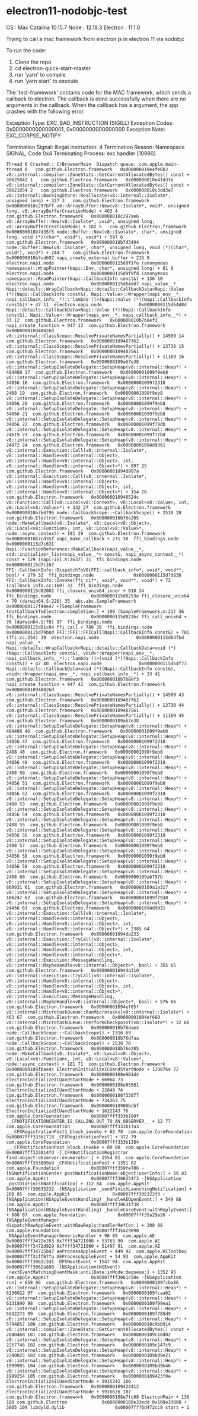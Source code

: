 # electron11-nodobjc-test

OS : Mac Catalina 10.15.7
Node : 12.18.3
Electron : 11.1.0

Trying to call a mac framework from electron js in electron 11 via nodobjc 

To run the code:

1. Clone the repo
2. cd electron-quick-start-master
2. run 'yarn' to compile
3. run 'yarn start' to execute

The 'test-framework' contains code for the MAC framework, which sends a callback to electron. 
The callback is done successfully when there are no arguments in the callback.
When the callback has a argument, the app crashes with the following error 


Exception Type:        EXC_BAD_INSTRUCTION (SIGILL)
Exception Codes:       0x0000000000000001, 0x0000000000000000
Exception Note:        EXC_CORPSE_NOTIFY

Termination Signal:    Illegal instruction: 4
Termination Reason:    Namespace SIGNAL, Code 0x4
Terminating Process:   exc handler [10980]

`Thread 0 Crashed:: CrBrowserMain  Dispatch queue: com.apple.main-thread
0   com.github.Electron.framework 	0x000000010e4fe6b2 v8::internal::compiler::ZoneStats::GetCurrentAllocatedBytes() const + 30625842
1   com.github.Electron.framework 	0x000000010e4fd3fe v8::internal::compiler::ZoneStats::GetCurrentAllocatedBytes() const + 30621054
2   com.github.Electron.framework 	0x000000010c3dd3e7 v8::internal::BackingStore::Reallocate(v8::internal::Isolate*, unsigned long) + 327
3   com.github.Electron.framework 	0x000000010c297bff v8::ArrayBuffer::New(v8::Isolate*, void*, unsigned long, v8::ArrayBufferCreationMode) + 463
4   com.github.Electron.framework 	0x000000010c297ae6 v8::ArrayBuffer::New(v8::Isolate*, void*, unsigned long, v8::ArrayBufferCreationMode) + 182
5   com.github.Electron.framework 	0x000000010b7d35f5 node::Buffer::New(v8::Isolate*, char*, unsigned long, void (*)(char*, void*), void*) + 597
6   com.github.Electron.framework 	0x000000010b7d3494 node::Buffer::New(v8::Isolate*, char*, unsigned long, void (*)(char*, void*), void*) + 244
7   com.github.Electron.framework 	0x000000010b7cd697 napi_create_external_buffer + 215
8   electron.napi.node            	0x0000000115d9f1fe (anonymous namespace)::WrapPointer(Napi::Env, char*, unsigned long) + 81
9   electron.napi.node            	0x0000000115d9f9fd (anonymous namespace)::ReadPointer(Napi::CallbackInfo const&) + 136
10  electron.napi.node            	0x0000000115d64dd7 napi_value__* Napi::details::WrapCallback<Napi::details::CallbackData<Napi::Value (*)(Napi::CallbackInfo const&), Napi::Value>::Wrapper(napi_env__*, napi_callback_info__*)::'lambda'()>(Napi::Value (*)(Napi::CallbackInfo const&)) + 47
11  electron.napi.node            	0x0000000115d64d8d Napi::details::CallbackData<Napi::Value (*)(Napi::CallbackInfo const&), Napi::Value>::Wrapper(napi_env__*, napi_callback_info__*) + 33
12  com.github.Electron.framework 	0x000000010b7b8ef3 napi_create_function + 947
13  com.github.Electron.framework 	0x000000010948826d v8::internal::ClassScope::ResolvePrivateNamesPartially() + 14509
14  com.github.Electron.framework 	0x0000000109487f62 v8::internal::ClassScope::ResolvePrivateNamesPartially() + 13730
15  com.github.Electron.framework 	0x0000000109487561 v8::internal::ClassScope::ResolvePrivateNamesPartially() + 11169
16  com.github.Electron.framework 	0x0000000109a67e38 v8::internal::SetupIsolateDelegate::SetupHeap(v8::internal::Heap*) + 484488
17  com.github.Electron.framework 	0x00000001099f9eb8 v8::internal::SetupIsolateDelegate::SetupHeap(v8::internal::Heap*) + 34056
18  com.github.Electron.framework 	0x00000001099f2318 v8::internal::SetupIsolateDelegate::SetupHeap(v8::internal::Heap*) + 2408
19  com.github.Electron.framework 	0x00000001099f9eb8 v8::internal::SetupIsolateDelegate::SetupHeap(v8::internal::Heap*) + 34056
20  com.github.Electron.framework 	0x00000001099f9eb8 v8::internal::SetupIsolateDelegate::SetupHeap(v8::internal::Heap*) + 34056
21  com.github.Electron.framework 	0x00000001099f9eb8 v8::internal::SetupIsolateDelegate::SetupHeap(v8::internal::Heap*) + 34056
22  com.github.Electron.framework 	0x00000001099f79db v8::internal::SetupIsolateDelegate::SetupHeap(v8::internal::Heap*) + 24619
23  com.github.Electron.framework 	0x00000001099f77b8 v8::internal::SetupIsolateDelegate::SetupHeap(v8::internal::Heap*) + 24072
24  com.github.Electron.framework 	0x00000001094d9361 v8::internal::Execution::Call(v8::internal::Isolate*, v8::internal::Handle<v8::internal::Object>, v8::internal::Handle<v8::internal::Object>, int, v8::internal::Handle<v8::internal::Object>*) + 897
25  com.github.Electron.framework 	0x00000001094d907a v8::internal::Execution::Call(v8::internal::Isolate*, v8::internal::Handle<v8::internal::Object>, v8::internal::Handle<v8::internal::Object>, int, v8::internal::Handle<v8::internal::Object>*) + 154
26  com.github.Electron.framework 	0x000000010946524c v8::Function::Call(v8::Local<v8::Context>, v8::Local<v8::Value>, int, v8::Local<v8::Value>*) + 332
27  com.github.Electron.framework 	0x000000010b76df96 node::CallbackScope::~CallbackScope() + 2518
28  com.github.Electron.framework 	0x000000010b76e205 node::MakeCallback(v8::Isolate*, v8::Local<v8::Object>, v8::Local<v8::Function>, int, v8::Local<v8::Value>*, node::async_context) + 181
29  com.github.Electron.framework 	0x000000010b7cd35f napi_make_callback + 271
30  ffi_bindings.node             	0x0000000115d7c631 Napi::FunctionReference::MakeCallback(napi_value__*, std::initializer_list<napi_value__*> const&, napi_async_context__*) const + 129 (napi-inl.h:2637)
31  ffi_bindings.node             	0x0000000115d7c167 FFI::CallbackInfo::DispatchToV8(FFI::callback_info*, void*, void**, bool) + 279
32  ffi_bindings.node             	0x0000000115d7d838 FFI::CallbackInfo::Invoke(ffi_cif*, void*, void**, void*) + 72 (callback_info.cc:160)
33  ffi_bindings.node             	0x0000000115d82002 ffi_closure_unix64_inner + 818
34  ffi_bindings.node             	0x0000000115d8253e ffi_closure_unix64 + 70 (darwin64.S:226)
35  abc.abc.SampleFramework       	0x0000000117f44e47 +[SampleFramework testCallbackToElectron:completion:] + 199 (SampleFramework.m:21)
36  ffi_bindings.node             	0x0000000115d823bc ffi_call_unix64 + 76 (darwin64.S:78)
37  ffi_bindings.node             	0x0000000115d81c04 ffi_call + 788
38  ffi_bindings.node             	0x0000000115d79b0d FFI::FFI::FFICall(Napi::CallbackInfo const&) + 781 (ffi.cc:254)
39  electron.napi.node            	0x0000000115d64fbd napi_value__* Napi::details::WrapCallback<Napi::details::CallbackData<void (*)(Napi::CallbackInfo const&), void>::Wrapper(napi_env__*, napi_callback_info__*)::'lambda'()>(void (*)(Napi::CallbackInfo const&)) + 47
40  electron.napi.node            	0x0000000115d64f73 Napi::details::CallbackData<void (*)(Napi::CallbackInfo const&), void>::Wrapper(napi_env__*, napi_callback_info__*) + 33
41  com.github.Electron.framework 	0x000000010b7b8ef3 napi_create_function + 947
42  com.github.Electron.framework 	0x000000010948826d v8::internal::ClassScope::ResolvePrivateNamesPartially() + 14509
43  com.github.Electron.framework 	0x0000000109487f62 v8::internal::ClassScope::ResolvePrivateNamesPartially() + 13730
44  com.github.Electron.framework 	0x0000000109487561 v8::internal::ClassScope::ResolvePrivateNamesPartially() + 11169
45  com.github.Electron.framework 	0x0000000109a67e38 v8::internal::SetupIsolateDelegate::SetupHeap(v8::internal::Heap*) + 484488
46  com.github.Electron.framework 	0x00000001099f9eb8 v8::internal::SetupIsolateDelegate::SetupHeap(v8::internal::Heap*) + 34056
47  com.github.Electron.framework 	0x00000001099f2318 v8::internal::SetupIsolateDelegate::SetupHeap(v8::internal::Heap*) + 2408
48  com.github.Electron.framework 	0x00000001099f9eb8 v8::internal::SetupIsolateDelegate::SetupHeap(v8::internal::Heap*) + 34056
49  com.github.Electron.framework 	0x00000001099f2318 v8::internal::SetupIsolateDelegate::SetupHeap(v8::internal::Heap*) + 2408
50  com.github.Electron.framework 	0x00000001099f9eb8 v8::internal::SetupIsolateDelegate::SetupHeap(v8::internal::Heap*) + 34056
51  com.github.Electron.framework 	0x00000001099f9eb8 v8::internal::SetupIsolateDelegate::SetupHeap(v8::internal::Heap*) + 34056
52  com.github.Electron.framework 	0x00000001099f2318 v8::internal::SetupIsolateDelegate::SetupHeap(v8::internal::Heap*) + 2408
53  com.github.Electron.framework 	0x00000001099f9eb8 v8::internal::SetupIsolateDelegate::SetupHeap(v8::internal::Heap*) + 34056
54  com.github.Electron.framework 	0x00000001099f2318 v8::internal::SetupIsolateDelegate::SetupHeap(v8::internal::Heap*) + 2408
55  com.github.Electron.framework 	0x00000001099f9eb8 v8::internal::SetupIsolateDelegate::SetupHeap(v8::internal::Heap*) + 34056
56  com.github.Electron.framework 	0x00000001099f2318 v8::internal::SetupIsolateDelegate::SetupHeap(v8::internal::Heap*) + 2408
57  com.github.Electron.framework 	0x00000001099f9eb8 v8::internal::SetupIsolateDelegate::SetupHeap(v8::internal::Heap*) + 34056
58  com.github.Electron.framework 	0x00000001099f9eb8 v8::internal::SetupIsolateDelegate::SetupHeap(v8::internal::Heap*) + 34056
59  com.github.Electron.framework 	0x00000001099f2318 v8::internal::SetupIsolateDelegate::SetupHeap(v8::internal::Heap*) + 2408
60  com.github.Electron.framework 	0x0000000109ab757b v8::internal::SetupIsolateDelegate::SetupHeap(v8::internal::Heap*) + 809931
61  com.github.Electron.framework 	0x0000000109a1a317 v8::internal::SetupIsolateDelegate::SetupHeap(v8::internal::Heap*) + 166247
62  com.github.Electron.framework 	0x00000001099f7938 v8::internal::SetupIsolateDelegate::SetupHeap(v8::internal::Heap*) + 24456
63  com.github.Electron.framework 	0x00000001094d9931 v8::internal::Execution::Call(v8::internal::Isolate*, v8::internal::Handle<v8::internal::Object>, v8::internal::Handle<v8::internal::Object>, int, v8::internal::Handle<v8::internal::Object>*) + 2385
64  com.github.Electron.framework 	0x00000001094da233 v8::internal::Execution::TryCall(v8::internal::Isolate*, v8::internal::Handle<v8::internal::Object>, v8::internal::Handle<v8::internal::Object>, int, v8::internal::Handle<v8::internal::Object>*, v8::internal::Execution::MessageHandling, v8::internal::MaybeHandle<v8::internal::Object>*, bool) + 355
65  com.github.Electron.framework 	0x00000001094da310 v8::internal::Execution::TryCall(v8::internal::Isolate*, v8::internal::Handle<v8::internal::Object>, v8::internal::Handle<v8::internal::Object>, int, v8::internal::Handle<v8::internal::Object>*, v8::internal::Execution::MessageHandling, v8::internal::MaybeHandle<v8::internal::Object>*, bool) + 576
66  com.github.Electron.framework 	0x00000001094ef85f v8::internal::MicrotaskQueue::RunMicrotasks(v8::internal::Isolate*) + 463
67  com.github.Electron.framework 	0x00000001094ef660 v8::internal::MicrotaskQueue::PerformCheckpoint(v8::Isolate*) + 32
68  com.github.Electron.framework 	0x000000010b76dae4 node::CallbackScope::~CallbackScope() + 1316
69  com.github.Electron.framework 	0x000000010b76dfaa node::CallbackScope::~CallbackScope() + 2538
70  com.github.Electron.framework 	0x000000010b76e205 node::MakeCallback(v8::Isolate*, v8::Local<v8::Object>, v8::Local<v8::Function>, int, v8::Local<v8::Value>*, node::async_context) + 181
71  com.github.Electron.framework 	0x0000000108fbae4c ElectronInitializeICUandStartNode + 1290764
72  com.github.Electron.framework 	0x0000000108e901d4 ElectronInitializeICUandStartNode + 66964
73  com.github.Electron.framework 	0x0000000108e85581 ElectronInitializeICUandStartNode + 22849
74  com.github.Electron.framework 	0x0000000108f33077 ElectronInitializeICUandStartNode + 734263
75  com.github.Electron.framework 	0x000000010900bcbf ElectronInitializeICUandStartNode + 1622143
76  com.apple.CoreFoundation      	0x00007fff333b180f __CFNOTIFICATIONCENTER_IS_CALLING_OUT_TO_AN_OBSERVER__ + 12
77  com.apple.CoreFoundation      	0x00007fff333b17a3 ___CFXRegistrationPost1_block_invoke + 63
78  com.apple.CoreFoundation      	0x00007fff333b1718 _CFXRegistrationPost1 + 372
79  com.apple.CoreFoundation      	0x00007fff333b1384 ___CFXNotificationPost_block_invoke + 80
80  com.apple.CoreFoundation      	0x00007fff333814fd -[_CFXNotificationRegistrar find:object:observer:enumerator:] + 1554
81  com.apple.CoreFoundation      	0x00007fff333809a9 _CFXNotificationPost + 1351
82  com.apple.Foundation          	0x00007fff359fe786 -[NSNotificationCenter postNotificationName:object:userInfo:] + 59
83  com.apple.AppKit              	0x00007fff306354f3 -[NSApplication _postDidFinishNotification] + 312
84  com.apple.AppKit              	0x00007fff30635232 -[NSApplication _sendFinishLaunchingNotification] + 208
85  com.apple.AppKit              	0x00007fff306322f3 -[NSApplication(NSAppleEventHandling) _handleAEOpenEvent:] + 549
86  com.apple.AppKit              	0x00007fff30631f38 -[NSApplication(NSAppleEventHandling) _handleCoreEvent:withReplyEvent:] + 688
87  com.apple.Foundation          	0x00007fff35a29a26 -[NSAppleEventManager dispatchRawAppleEvent:withRawReply:handlerRefCon:] + 308
88  com.apple.Foundation          	0x00007fff35a29890 _NSAppleEventManagerGenericHandler + 98
89  com.apple.AE                  	0x00007fff3472e203 0x7fff34721000 + 53763
90  com.apple.AE                  	0x00007fff3472d929 0x7fff34721000 + 51497
91  com.apple.AE                  	0x00007fff34725bd7 aeProcessAppleEvent + 449
92  com.apple.HIToolbox           	0x00007fff31ff87fa AEProcessAppleEvent + 54
93  com.apple.AppKit              	0x00007fff3062c2d1 _DPSNextEvent + 1547
94  com.apple.AppKit              	0x00007fff3062a880 -[NSApplication(NSEvent) _nextEventMatchingEventMask:untilDate:inMode:dequeue:] + 1352
95  com.apple.AppKit              	0x00007fff3061c58e -[NSApplication run] + 658
96  com.github.Electron.framework 	0x0000000109fcba86 v8::internal::SetupIsolateDelegate::SetupHeap(v8::internal::Heap*) + 6136022
97  com.github.Electron.framework 	0x0000000109fcaa62 v8::internal::SetupIsolateDelegate::SetupHeap(v8::internal::Heap*) + 6131890
98  com.github.Electron.framework 	0x0000000109f99ea1 v8::internal::SetupIsolateDelegate::SetupHeap(v8::internal::Heap*) + 5932273
99  com.github.Electron.framework 	0x0000000109f785d9 v8::internal::SetupIsolateDelegate::SetupHeap(v8::internal::Heap*) + 5794857
100 com.github.Electron.framework 	0x000000010c9bb914 v8::internal::compiler::ZoneStats::GetCurrentAllocatedBytes() const + 2040468
101 com.github.Electron.framework 	0x0000000109c18d02 v8::internal::SetupIsolateDelegate::SetupHeap(v8::internal::Heap*) + 2257746
102 com.github.Electron.framework 	0x0000000109c147c9 v8::internal::SetupIsolateDelegate::SetupHeap(v8::internal::Heap*) + 2240025
103 com.github.Electron.framework 	0x0000000109bd9e21 v8::internal::SetupIsolateDelegate::SetupHeap(v8::internal::Heap*) + 1999985
104 com.github.Electron.framework 	0x0000000109bd9b46 v8::internal::SetupIsolateDelegate::SetupHeap(v8::internal::Heap*) + 1999254
105 com.github.Electron.framework 	0x0000000109423f0e ElectronInitializeICUandStartNode + 5915342
106 com.github.Electron.framework 	0x0000000109424412 ElectronInitializeICUandStartNode + 5916626
107 com.github.Electron.framework 	0x0000000108e7fc08 ElectronMain + 136
108 com.github.Electron           	0x0000000108e33edd 0x108e33000 + 3805
109 libdyld.dylib                 	0x00007fff6d472cc9 start + 1`
